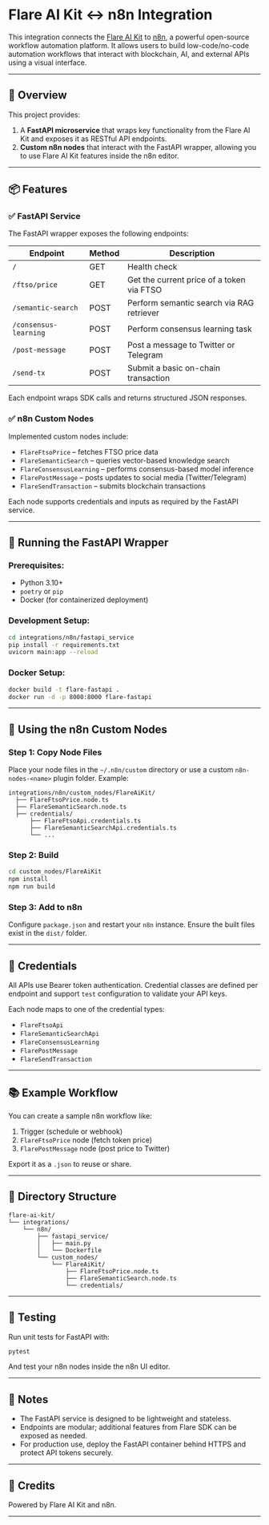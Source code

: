 # Flare AI Kit ↔ n8n Integration

This integration connects the [Flare AI Kit](https://github.com/flare-foundation) to [n8n](https://n8n.io), a powerful open-source workflow automation platform. It allows users to build low-code/no-code automation workflows that interact with blockchain, AI, and external APIs using a visual interface.

---

## 🚀 Overview

This project provides:

1. A **FastAPI microservice** that wraps key functionality from the Flare AI Kit and exposes it as RESTful API endpoints.
2. **Custom n8n nodes** that interact with the FastAPI wrapper, allowing you to use Flare AI Kit features inside the n8n editor.

---

## 📦 Features

### ✅ FastAPI Service

The FastAPI wrapper exposes the following endpoints:

| Endpoint              | Method | Description                               |
| --------------------- | ------ | ----------------------------------------- |
| `/`                   | GET    | Health check                              |
| `/ftso/price`         | GET    | Get the current price of a token via FTSO |
| `/semantic-search`    | POST   | Perform semantic search via RAG retriever |
| `/consensus-learning` | POST   | Perform consensus learning task           |
| `/post-message`       | POST   | Post a message to Twitter or Telegram     |
| `/send-tx`            | POST   | Submit a basic on-chain transaction       |

Each endpoint wraps SDK calls and returns structured JSON responses.

### ✅ n8n Custom Nodes

Implemented custom nodes include:

- `FlareFtsoPrice` – fetches FTSO price data
- `FlareSemanticSearch` – queries vector-based knowledge search
- `FlareConsensusLearning` – performs consensus-based model inference
- `FlarePostMessage` – posts updates to social media (Twitter/Telegram)
- `FlareSendTransaction` – submits blockchain transactions

Each node supports credentials and inputs as required by the FastAPI service.

---

## 🧪 Running the FastAPI Wrapper

### Prerequisites:

- Python 3.10+
- `poetry` or `pip`
- Docker (for containerized deployment)

### Development Setup:

```bash
cd integrations/n8n/fastapi_service
pip install -r requirements.txt
uvicorn main:app --reload
```

### Docker Setup:

```bash
docker build -t flare-fastapi .
docker run -d -p 8000:8000 flare-fastapi
```

---

## 🧩 Using the n8n Custom Nodes

### Step 1: Copy Node Files

Place your node files in the `~/.n8n/custom` directory or use a custom `n8n-nodes-<name>` plugin folder. Example:

```
integrations/n8n/custom_nodes/FlareAiKit/
  ├── FlareFtsoPrice.node.ts
  ├── FlareSemanticSearch.node.ts
  ├── credentials/
      ├── FlareFtsoApi.credentials.ts
      ├── FlareSemanticSearchApi.credentials.ts
      └── ...
```

### Step 2: Build

```bash
cd custom_nodes/FlareAiKit
npm install
npm run build
```

### Step 3: Add to n8n

Configure `package.json` and restart your `n8n` instance. Ensure the built files exist in the `dist/` folder.

---

## 🔐 Credentials

All APIs use Bearer token authentication. Credential classes are defined per endpoint and support `test` configuration to validate your API keys.

Each node maps to one of the credential types:

- `FlareFtsoApi`
- `FlareSemanticSearchApi`
- `FlareConsensusLearning`
- `FlarePostMessage`
- `FlareSendTransaction`

---

## 📚 Example Workflow

You can create a sample n8n workflow like:

1. Trigger (schedule or webhook)
2. `FlareFtsoPrice` node (fetch token price)
3. `FlarePostMessage` node (post price to Twitter)

Export it as a `.json` to reuse or share.

---

## 📖 Directory Structure

```
flare-ai-kit/
└── integrations/
    └── n8n/
        ├── fastapi_service/
        │   ├── main.py
        │   └── Dockerfile
        └── custom_nodes/
            └── FlareAiKit/
                ├── FlareFtsoPrice.node.ts
                ├── FlareSemanticSearch.node.ts
                └── credentials/
```

---

## 🧪 Testing

Run unit tests for FastAPI with:

```bash
pytest
```

And test your n8n nodes inside the n8n UI editor.

---

## 📌 Notes

- The FastAPI service is designed to be lightweight and stateless.
- Endpoints are modular; additional features from Flare SDK can be exposed as needed.
- For production use, deploy the FastAPI container behind HTTPS and protect API tokens securely.

---

## 🙌 Credits

Powered by Flare AI Kit and n8n.

---
